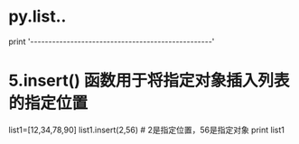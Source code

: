 # py.list..
print '--------------------------------------------------'
# 5.insert() 函数用于将指定对象插入列表的指定位置
list1=[12,34,78,90]
list1.insert(2,56)      # 2是指定位置，56是指定对象
print list1
